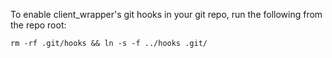 To enable client\_wrapper's git hooks in your git repo, run the following from
the repo root:

`rm -rf .git/hooks && ln -s -f ../hooks .git/`
